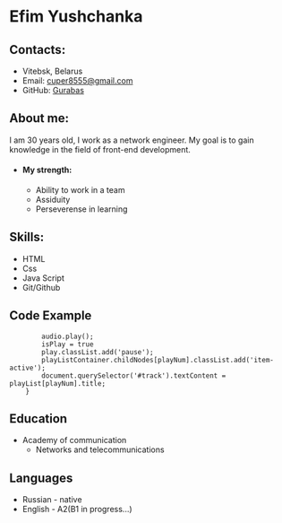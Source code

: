 # **Efim Yushchanka**
## Contacts:
 * Vitebsk, Belarus
 * Email: cuper8555@gmail.com
 * GitHub: [Gurabas](https://github.com/Gurabas)
## About me: 
I am 30 years old, I work as a network engineer. My goal is to gain knowledge in the field of front-end development.
* #### My strength:
  + Ability to work in a team
  + Assiduity
  + Perseverense in learning
## Skills:
  * HTML
  * Css
  * Java Script
  * Git/Github
## Code Example
```    if(!isPlay) {
        audio.play();
        isPlay = true
        play.classList.add('pause');
        playListContainer.childNodes[playNum].classList.add('item-active');
        document.querySelector('#track').textContent = playList[playNum].title;
    }
 ```
 ## Education 
 * Academy of communication
    + Networks and telecommunications
 ## Languages
 * Russian - native
 * English - A2(B1 in progress...)
